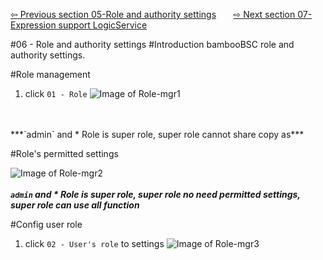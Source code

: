 <a href="https://github.com/billchen198318/bamboobsc/blob/master/core-doc/dev-docs/05-ProgramRegistrationAndMenuSettings.md">⇦ Previous section 05-Role and authority settings</a>
&nbsp;&nbsp;&nbsp;&nbsp;&nbsp;
<a href="https://github.com/billchen198318/bamboobsc/blob/master/core-doc/dev-docs/07-ExpressionSupportLogicService.md">⇨ Next section 07-Expression support LogicService</a>


#06 - Role and authority settings 
#Introduction
bambooBSC role and authority settings.<br>


#Role management

1. click `01 - Role`
![Image of Role-mgr1](https://raw.githubusercontent.com/billchen198318/bamboobsc/master/core-doc/dev-docs/pics/06-001.jpg)
<br/>
<br/>
***`admin` and * Role is super role, super role cannot share copy as***

#Role's permitted settings 

![Image of Role-mgr2](https://raw.githubusercontent.com/billchen198318/bamboobsc/master/core-doc/dev-docs/pics/06-002.jpg)
<br/>
<br/>
***`admin` and * Role is super role, super role no need permitted settings, super role can use all function***


#Config user role
1. click `02 - User's role` to settings
![Image of Role-mgr3](https://raw.githubusercontent.com/billchen198318/bamboobsc/master/core-doc/dev-docs/pics/06-003.jpg)
<br/>
<br/>

